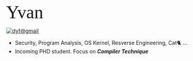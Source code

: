 <!-- <img align='right' src="https://github-readme-stats.vercel.app/api?username=Explainaur&hide_border=true&show_icons=true&title_color=404040&text_color=606060&bg_color=151515"> -->
<link rel="stylesheet" type="text/css" media="all" href="http://pic.dyf.ink/cyber.css" />


<font face="cyberpunk" size=30%>Yvan</font>

[![dyf@gmail](https://img.shields.io/static/v1?label=dyf@gmail.com&message=%20&color=blue&logo=gmail&style=flat-square&logoColor=white)](mailto:dyf.auroa@gmail.com)

- Security, Program Analysis, OS Kernel, Resverse Engineering, Cat🐈 ...
- Incoming PHD student. Focus on ***Compiler Technique***
